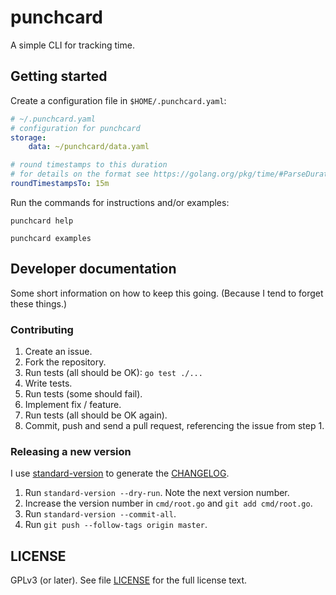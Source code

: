 # punchcard

A simple CLI for tracking time.

## Getting started

Create a configuration file in `$HOME/.punchcard.yaml`:

```yaml
# ~/.punchcard.yaml
# configuration for punchcard
storage:
	data: ~/punchcard/data.yaml

# round timestamps to this duration
# for details on the format see https://golang.org/pkg/time/#ParseDuration
roundTimestampsTo: 15m
```

Run the commands for instructions and/or examples:

```
punchcard help

punchcard examples
```

## Developer documentation

Some short information on how to keep this going. (Because I tend to forget these things.)

### Contributing

1.  Create an issue.
1.  Fork the repository.
1.  Run tests (all should be OK): `go test ./...`
1.  Write tests.
1.  Run tests (some should fail).
1.  Implement fix / feature.
1.  Run tests (all should be OK again).
1.  Commit, push and send a pull request, referencing the issue from step 1.

### Releasing a new version

I use [standard-version](https://github.com/conventional-changelog/standard-version#readme) to generate the [CHANGELOG](./CHANGELOG.md).

1.  Run `standard-version --dry-run`. Note the next version number.
1.  Increase the version number in `cmd/root.go` and `git add cmd/root.go`.
1.  Run `standard-version --commit-all`.
1.  Run `git push --follow-tags origin master`.

## LICENSE

GPLv3 (or later). See file [LICENSE](./LICENSE) for the full license text.
